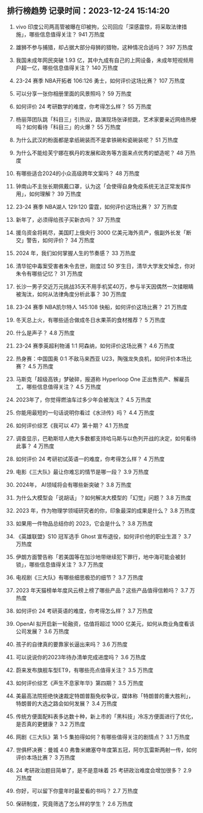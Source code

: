 
## 排行榜趋势 记录时间：2023-12-24 15:14:20
  
  1. vivo 印度公司两高管被曝在印被拘，公司回应「深感震惊，将采取法律措施」，哪些信息值得关注？ 941 万热度
    
  2. 雄狮不参与捕猎，却占据大部分母狮的猎物，这种情况合适吗？ 397 万热度
    
  3. 我国未成年网民突破 1.93 亿，其中九成有自己的上网设备，未成年短视频用户超一亿，哪些信息值得关注？ 140 万热度
    
  4. 23-24 赛季 NBA开拓者 106:126 勇士，如何评价这场比赛？ 107 万热度
    
  5. 可以分享一张你相册里面的风景照吗？ 59 万热度
    
  6. 如何评价 24 考研数学的难度，你考得怎么样？ 55 万热度
    
  7. 杨丽萍团队跳「科目三」引热议，路演现场张译拒跳，艺术家要亲近网络热梗吗？如何看待「科目三」的火爆？ 55 万热度
    
  8. 为什么武汉的粉面都是拿纸碗装而不是拿铁碗和瓷碗装呢？ 51 万热度
    
  9. 为什么不能给芙宁娜在枫丹的发展和政务等方面来点优秀的塑造呢？ 48 万热度
    
  10. 有哪些适合2024的小众高级跨年文案吗？ 48 万热度
    
  11. 钟南山不主张长期佩戴口罩，认为这「会使得自身免疫系统无法正常发挥作用」，如何理解？ 39 万热度
    
  12. 23-24 赛季 NBA湖人 129:120 雷霆，如何评价这场比赛？ 37 万热度
    
  13. 新年了，必须得给孩子买新衣吗？ 37 万热度
    
  14. 援乌资金将耗尽，美国盯上俄央行 3000 亿美元海外资产，俄副外长发「断交」警告，如何评价？ 34 万热度
    
  15. 2024 年，我们如何掌握人生的节奏感？ 33 万热度
    
  16. 清华铊中毒案受害者朱令去世，刚度过 50 岁生日，清华大学发文悼念，你对朱令有哪些记忆？ 31 万热度
    
  17. 长沙一男子交近万元挑战35天不用手机奖40万，参与半天因偶然一次揉眼睛被淘汰，如何从法律角度分析此事？ 30 万热度
    
  18. 23-24 赛季 NBA凯尔特人 145:108 快船，如何评价这场比赛？ 21 万热度
    
  19. 冬天总上火，有哪些适合做成冬日水果茶的食材推荐？ 5 万热度
    
  20. 什么是声子？ 4.8 万热度
    
  21. 23-24 赛季英超利物浦 1:1 阿森纳，如何评价这场比赛？ 4.6 万热度
    
  22. 热身赛：中国国奥 0:1 不敌马来西亚 U23，陶强龙失良机，如何评价本场比赛？ 4.5 万热度
    
  23. 马斯克「超级高铁」梦破碎，报道称 Hyperloop One 正出售资产、解雇员工，哪些信息值得关注？ 4.5 万热度
    
  24. 2023年了，你觉得燃油车过多少年会被淘汰？ 4.5 万热度
    
  25. 你能用最短的一句话说明你看过《水浒传》吗？ 4.4 万热度
    
  26. 如何评价综艺《我可以 47》第十期？ 4.1 万热度
    
  27. 调查显示，巴勒斯坦人绝大多数都支持哈马斯与以色列开战的决定，如何看待此事？ 4 万热度
    
  28. 如何评价 24 考研初试英语一的难度，你考得怎么样？ 4 万热度
    
  29. 电影《三大队》最让你难忘的情节是哪一段？ 3.9 万热度
    
  30. 2024年， AI领域将会有哪些新突破？ 3.8 万热度
    
  31. 为什么大模型会「说胡话」？如何解决大模型的「幻觉」问题？ 3.8 万热度
    
  32. 2023 年，作为物理学领域研究者的你，印象最深的成果是什么？ 3.8 万热度
    
  33. 如果用一件物品总结你的 2023，它会是什么？ 3.8 万热度
    
  34. 《英雄联盟》S10 冠军选手 Ghost 宣布退役，如何评价他的职业生涯？ 3.7 万热度
    
  35. 伊朗方面警告称「若美国等在加沙地带继续犯下罪行，地中海可能会被封锁」，哪些信息值得关注？ 3.7 万热度
    
  36. 电视剧《三大队》有哪些细思极恐的细节？ 3.7 万热度
    
  37. 2023 年天猫榜单年度风云榜上榜了哪些产品？这些产品值得信赖吗？ 3.7 万热度
    
  38. 如何评价 24 考研英语的难度，你考得怎么样？ 3.7 万热度
    
  39. OpenAI 拟开启新一轮融资，估值将超过 1000 亿美元，如何从商业角度看该公司发展？ 3.6 万热度
    
  40. 孩子的自律真的要靠家长逼出来吗？ 3.6 万热度
    
  41. 可以说说你的2023年待办清单完成进度吗？ 3.6 万热度
    
  42. 蔚来发布旗舰车型ET9，有哪些亮点值得关注？ 3.5 万热度
    
  43. 如何评价综艺《声生不息家年华》第四期？ 3.5 万热度
    
  44. 美最高法院拒绝快速裁定特朗普豁免权争议，媒体称「特朗普的重大胜利」，特朗普的大选之路会如何发展？ 3.4 万热度
    
  45. 传统方便面配料表多达数十种，新上市的「黑科技」冷冻方便面进行了优化，是否真的更健康？ 3.2 万热度
    
  46. 网剧《三大队》第 1-5 集拍得如何？有哪些值得关注的剧情点？ 3.1 万热度
    
  47. 世俱杯决赛：曼城 4:0 弗鲁米嫩塞夺年度第五冠，阿尔瓦雷斯两射一传，如何评价本场比赛？ 3 万热度
    
  48. 24 考研政治题目简单了，是不是意味着 25 考研政治难度会增加很多？ 2.9 万热度
    
  49. 你好，可以留下你童年时最爱看的书吗？ 2.7 万热度
    
  50. 保研制度，究竟筛选了怎么样的学生？ 2.6 万热度
    
